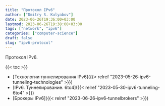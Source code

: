 ```yaml
---
title: "Протокол IPv6"
author: ["Dmitry S. Kulyabov"]
date: 2023-06-26T19:36:00+03:00
lastmod: 2023-06-26T19:38:00+03:00
tags: ["network", "ipv6"]
categories: ["computer-science"]
draft: false
slug: "ipv6-protocol"
---
```


Протокол IPv6.

<!--more-->

{{< toc >}}

-   [Технологии туннелирования IPv6]({{< relref "2023-05-26-ipv6-tunneling-technologies" >}})
-   [IPv6. Туннелирование. 6to4]({{< relref "2023-05-30-ipv6-tunneling-6to4" >}})
-   [Брокеры IPv6]({{< relref "2023-06-26-ipv6-tunnelbrokers" >}})
